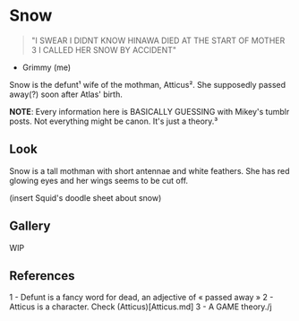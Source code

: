 # Snow
> "I SWEAR I DIDNT KNOW HINAWA DIED AT THE START OF MOTHER 3 I CALLED HER SNOW BY ACCIDENT"
- Grimmy (me)

Snow is the defunt¹ wife of the mothman, Atticus².
She supposedly passed away(?) soon after Atlas' birth.

**NOTE**: Every information here is BASICALLY GUESSING with Mikey's tumblr posts. Not everything might be canon. It's just a theory.³ 

## Look
Snow is a tall mothman with short antennae and white feathers. She has red glowing eyes and her wings seems to be cut off.

(insert Squid's doodle sheet about snow)

## Gallery
WIP

## References 
1 - Defunt is a fancy word for dead, an adjective of « passed away »
2 - Atticus is a character. Check (Atticus)[Atticus.md]
3 - A GAME theory./j